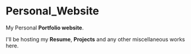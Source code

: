 # Personal_Website
My Personal **Portfolio website**.

I'll be hosting my **Resume**, **Projects** and any other miscellaneous works here. 
